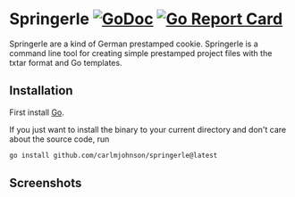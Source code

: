 # Springerle [![GoDoc](https://godoc.org/github.com/carlmjohnson/springerle?status.svg)](https://godoc.org/github.com/carlmjohnson/springerle) [![Go Report Card](https://goreportcard.com/badge/github.com/carlmjohnson/springerle)](https://goreportcard.com/report/github.com/carlmjohnson/springerle)

Springerle are a kind of German prestamped cookie. Springerle is a command line tool for creating simple prestamped project files with the txtar format and Go templates.



## Installation

First install [Go](http://golang.org).

If you just want to install the binary to your current directory and don't care about the source code, run

```bash
go install github.com/carlmjohnson/springerle@latest
```

## Screenshots

```bash
```
